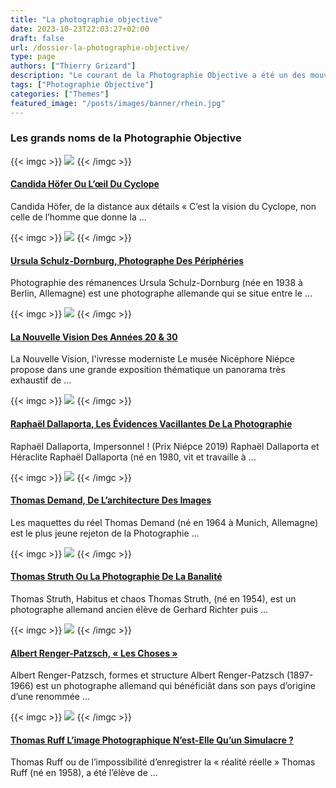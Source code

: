 ```yaml
---
title: "La photographie objective"
date: 2023-10-23T22:03:27+02:00
draft: false
url: /dossier-la-photographie-objective/
type: page
authors: ["Thierry Grizard"]
description: "Le courant de la Photographie Objective a été un des mouvements fondateurs de la photographie contemporaine dans son approche déconstructiviste "
tags: ["Photographie Objective"]
categories: ["Themes"]
featured_image: "/posts/images/banner/rhein.jpg"
---
```

### Les grands noms de la Photographie Objective

{{< imgc >}} ![](/posts/images/photo-objective/candida-hoefer_photography_dusseldorf-school.003-768x432.jpg) {{< /imgc >}}

#### [Candida Höfer Ou L’œil Du Cyclope](/candida-hofer-photography-dusseldorf-school/)

Candida Höfer, de la distance aux détails « C’est la vision du Cyclope, non celle de l’homme que donne la ...

{{< imgc >}} ![](/posts/images/photo-objective/ursula-schulz-dornburg_solo-show_mep_paris_2020.003-768x432.jpg) {{< /imgc >}}

#### [Ursula Schulz-Dornburg, Photographe Des Périphéries](/ursula-schulz-dornburg-solo-show-mep/)

Photographie des rémanences Ursula Schulz-Dornburg (née en 1938 à Berlin, Allemagne) est une photographe allemande qui se situe entre le ...

{{< imgc >}} ![](/posts/images/photo-objective/nouvelle-vision_nicephore-niepce-museum_group-show_2019-768x432.jpg) {{< /imgc >}}

#### [La Nouvelle Vision Des Années 20 & 30](/nouvelle-vision-photographie-1920-1930/)

La Nouvelle Vision, l'ivresse moderniste Le musée Nicéphore Niépce propose dans une grande exposition thématique un panorama très exhaustif de ...

{{< imgc >}} ![](/posts/images/photo-objective/raphael-dallaporta_niepce_photography.001-4-768x432.jpg) {{< /imgc >}}

#### [Raphaël Dallaporta, Les Évidences Vacillantes De La Photographie](/raphale-dallaporta-niepce-photography/)

Raphaël Dallaporta, Impersonnel ! (Prix Niépce 2019) Raphaël Dallaporta et Héraclite Raphaël Dallaporta (né en 1980, vit et travaille à ...

{{< imgc >}} ![](/posts/images/photo-objective/thomas-demandphotography-768x432.jpg) {{< /imgc >}}

#### [Thomas Demand, De L’architecture Des Images](/thomas-demand-photography-and-models/)

Les maquettes du réel Thomas Demand (né en 1964 à Munich, Allemagne) est le plus jeune rejeton de la Photographie ...

{{< imgc >}} ![](/posts/images/photo-objective/thomas-struthnasaphotographyallemagnephotographie-objective.005-1-768x432.jpg) {{< /imgc >}}

#### [Thomas Struth Ou La Photographie De La Banalité](/thomas-struth-photographie-objective/)

Thomas Struth, Habitus et chaos Thomas Struth, (né en 1954), est un photographe allemand ancien élève de Gerhard Richter puis ...

{{< imgc >}} ![](/posts/images/photo-objective/albert-renger-patzsch-_photographer.002-768x432.jpg) {{< /imgc >}}

#### [Albert Renger-Patzsch, « Les Choses »](/albert-renger-patzsch-photography/)

Albert Renger-Patzsch, formes et structure Albert Renger-Patzsch (1897-1966) est un photographe allemand qui bénéficiât dans son pays d’origine d’une renommée ...

{{< imgc >}} ![](/posts/images/photo-objective/thomas-ruff-photography.002-1-768x432.jpg) {{< /imgc >}}

#### [Thomas Ruff L’image Photographique N’est-Elle Qu’un Simulacre ?](/thomas-ruff/)

Thomas Ruff ou de l’impossibilité d’enregistrer la « réalité réelle » Thomas Ruff (né en 1958), a été l’élève de ...
